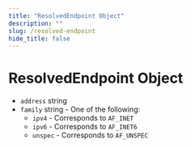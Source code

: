 ```yaml
---
title: "ResolvedEndpoint Object"
description: ""
slug: /resolved-endpoint
hide_title: false
---
```


# ResolvedEndpoint Object

* `address` string
* `family` string - One of the following:
  * `ipv4` - Corresponds to `AF_INET`
  * `ipv6` - Corresponds to `AF_INET6`
  * `unspec` - Corresponds to `AF_UNSPEC`
